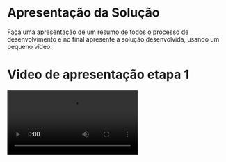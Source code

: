 # Apresentação da Solução

Faça uma apresentação de um resumo de todos o processo de desenvolvimento e no final apresente a solução desenvolvida, usando um pequeno vídeo.

# Video de apresentação etapa 1 
![VideoDeApresentacao](Apresentacoes/ApresentacaoEtapa1.mp4)




